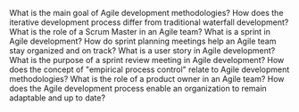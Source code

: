 What is the main goal of Agile development methodologies?
How does the iterative development process differ from traditional waterfall development?
What is the role of a Scrum Master in an Agile team?
What is a sprint in Agile development?
How do sprint planning meetings help an Agile team stay organized and on track?
What is a user story in Agile development?
What is the purpose of a sprint review meeting in Agile development?
How does the concept of "empirical process control" relate to Agile development methodologies?
What is the role of a product owner in an Agile team?
How does the Agile development process enable an organization to remain adaptable and up to date?

